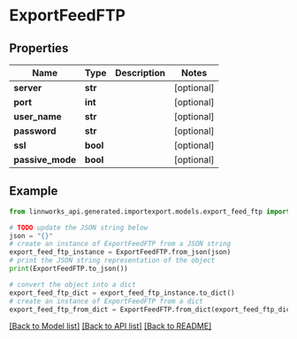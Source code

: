 # ExportFeedFTP


## Properties

Name | Type | Description | Notes
------------ | ------------- | ------------- | -------------
**server** | **str** |  | [optional] 
**port** | **int** |  | [optional] 
**user_name** | **str** |  | [optional] 
**password** | **str** |  | [optional] 
**ssl** | **bool** |  | [optional] 
**passive_mode** | **bool** |  | [optional] 

## Example

```python
from linnworks_api.generated.importexport.models.export_feed_ftp import ExportFeedFTP

# TODO update the JSON string below
json = "{}"
# create an instance of ExportFeedFTP from a JSON string
export_feed_ftp_instance = ExportFeedFTP.from_json(json)
# print the JSON string representation of the object
print(ExportFeedFTP.to_json())

# convert the object into a dict
export_feed_ftp_dict = export_feed_ftp_instance.to_dict()
# create an instance of ExportFeedFTP from a dict
export_feed_ftp_from_dict = ExportFeedFTP.from_dict(export_feed_ftp_dict)
```
[[Back to Model list]](../README.md#documentation-for-models) [[Back to API list]](../README.md#documentation-for-api-endpoints) [[Back to README]](../README.md)


